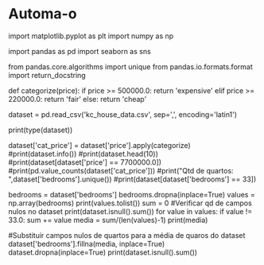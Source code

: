 # Automa-o
import matplotlib.pyplot as plt
import numpy as np

import pandas as pd
import seaborn as sns

from pandas.core.algorithms import unique
from pandas.io.formats.format import return_docstring

def categorize(price):
    if price >= 500000.0:
        return 'expensive'
    elif price >= 220000.0:
        return 'fair'
    else:
        return 'cheap'

dataset = pd.read_csv('kc_house_data.csv', sep=',', encoding='latin1')

print(type(dataset))

dataset['cat_price'] = dataset['price'].apply(categorize)
#print(dataset.info())
#print(dataset.head(10))
#print(dataset[dataset['price'] == 7700000.0])
#print(pd.value_counts(dataset['cat_price']))
#print("Qtd de quartos: ",dataset['bedrooms'].unique())
#print(dataset[dataset['bedrooms'] == 33])

bedrooms = dataset['bedrooms']
bedrooms.dropna(inplace=True)
values = np.array(bedrooms)
print(values.tolist())
sum = 0
#Verificar qd de campos nulos no dataset
print(dataset.isnull().sum())
for value in values:
    if value != 33.0:
        sum += value
media = sum/(len(values)-1)
print(media)

#Substituir campos nulos de quartos para a média de quaros do dataset
dataset['bedrooms'].fillna(media, inplace=True)
dataset.dropna(inplace=True)
print(dataset.isnull().sum())
